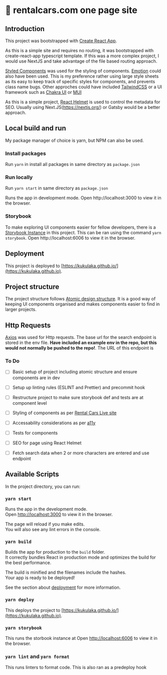 # :blue_car: rentalcars.com one page site

## Introduction

This project was bootstrapped with [Create React App](https://github.com/facebook/create-react-app).

As this is a simple site and requires no routing, it was bootstrapped with create-react-app typescript template. If this was a more complex project, I would use NextJS and take advantage of the file based routing approach.

 [Styled Components](https://styled-components.com/docs/basics) was used for the styling of components.  [Emotion](https://emotion.sh/docs/introduction) could also have been used. This is my preference rather using large style sheets as its easy to keep track of specific styles for components, and prevents class name bugs. Other approches could have included [TailwindCSS](https://tailwindcss.com/docs/installation) or a UI framework such as [Chakra UI](https://chakra-ui.com/) or [MUI](https://github.com/mui/material-ui)

As this is a simple project,  [React Helmet](https://github.com/nfl/react-helmet) is used to control the metadata for SEO. Usually using Next.JS(https://nextjs.org/) or Gatsby would be a better approach.


## Local build and run

My package manager of choice is yarn, but NPM can also be used.

### Install packages

 Run `yarn` in install all packages in same directory as `package.json`

### Run locally

Run `yarn start` in same directory as `package.json`

Runs the app in development mode.
Open http://localhost:3000 to view it in the browser.

### Storybook 
To make exploring UI components easier for fellow developers, there is a [Storybook Instance](https://storybook.js.org/) in this project. This can be ran using the command `yarn storybook`. Open http://localhost:6006 to view it in the browser. 

## Deployment

This project is deployed to [https://kukulaka.github.io/](https://kukulaka.github.io).


## Project structure

The project structure follows [Atomic design structure](https://andela.com/insights/structuring-your-react-application-atomic-design-principles/). It is a good way of keeping UI components organised and makes components easier to find in larger projects. 

## Http Requests

[Axios](https://www.npmjs.com/package/axios) was used for Http requests. The base url for the search endpoint is stored in the env file. **Have included an example env in the repo, but this would not normally be pushed to the repo!**. The URL of this endpoint is

### To Do

- [ ] Basic setup of project including atomic structure and ensure components are in dev 
- [ ] Setup up linting rules (ESLINT and Prettier) and precommit hook
- [ ] Restructure project to make sure storybook def and tests are at component level
- [ ] Styling of components as per [Rental Cars Live site](https://rentalcars.com)
- [ ] Accessability considerations as per [a11y](https://reactjs.org/docs/accessibility.html)
- [ ] Tests for components
- [ ] SEO for page using React Helmet
- [ ] Fetch search data when 2 or more characters are entered and use endpoint 



##

## Available Scripts

In the project directory, you can run:

### `yarn start`

Runs the app in the development mode.\
Open [http://localhost:3000](http://localhost:3000) to view it in the browser.

The page will reload if you make edits.\
You will also see any lint errors in the console.

### `yarn build`

Builds the app for production to the `build` folder.\
It correctly bundles React in production mode and optimizes the build for the best performance.

The build is minified and the filenames include the hashes.\
Your app is ready to be deployed!

See the section about [deployment](https://facebook.github.io/create-react-app/docs/deployment) for more information.

### `yarn deploy`

This deploys the project to [https://kukulaka.github.io/](https://kukulaka.github.io).

### `yarn storybook`
This runs the storbook instance at Open [http://localhost:6006](http://localhost:6006) to view it in the browser.

### `yarn lint` and `yarn format`
This runs linters to format code. This is also ran as a predeploy hook
